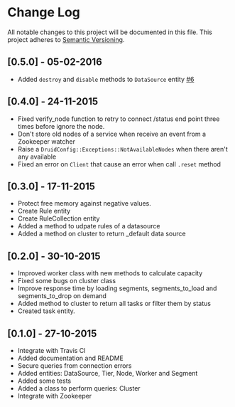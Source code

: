 # Change Log
All notable changes to this project will be documented in this file.
This project adheres to [Semantic Versioning](http://semver.org/).

## [0.5.0] - 05-02-2016

- Added `destroy` and `disable` methods to `DataSource` entity [#6](https://github.com/redBorder/druid_config/issues/6)

## [0.4.0] - 24-11-2015

- Fixed verify_node function to retry to connect /status end point three times before ignore the node.
- Don't store old nodes of a service when receive an event from a Zookeeper watcher
- Raise a `DruidConfig::Exceptions::NotAvailableNodes` when there aren't any available
- Fixed an error on `Client` that cause an error when call `.reset` method


## [0.3.0] - 17-11-2015

- Protect free memory against negative values.
- Create Rule entity
- Create RuleCollection entity
- Added a method to udpate rules of a datasource
- Added a method on cluster to return _default data source

## [0.2.0] - 30-10-2015

- Improved worker class with new methods to calculate capacity
- Fixed some bugs on cluster class
- Improve response time by loading segments, segments\_to\_load and segments\_to\_drop on demand
- Added method to cluster to return all tasks or filter them by status
- Created task entity.

## [0.1.0] - 27-10-2015

- Integrate with Travis CI
- Added documentation and README
- Secure queries from connection errors
- Added entities: DataSource, Tier, Node, Worker and Segment
- Added some tests
- Added a class to perform queries: Cluster
- Integrate with Zookeeper
